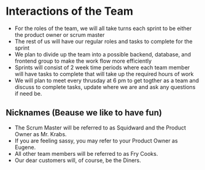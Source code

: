 # Interactions of the Team
- For the roles of the team, we will all take turns each sprint to be either the product owner or scrum master
- The rest of us will have our regular roles and tasks to complete for the sprint 
- We plan to divide up the team into a possible backend, database, and frontend group to make the work flow more efficiently
- Sprints will consist of 2 week time periods where each team member will have tasks to complete that will take up the required hours of work
- We will plan to meet every thrusday at 6 pm to get togther as a team and discuss to complete tasks, update where we are and ask any questions if need be. 

## Nicknames (Beause we like to have fun)
- The Scrum Master will be referred to as Squidward and the Product Owner as Mr. Krabs.
- If you are feeling sassy, you may refer to your Product Owner as Eugene.
- All other team members will be referred to as Fry Cooks.
- Our dear customers will, of course, be the Diners.

